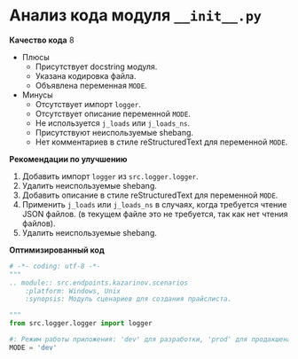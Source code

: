 # Анализ кода модуля `__init__.py`

**Качество кода**
8
 -  Плюсы
    - Присутствует docstring модуля.
    - Указана кодировка файла.
    - Объявлена переменная `MODE`.
 -  Минусы
    - Отсутствует импорт `logger`.
    - Отсутствует описание переменной `MODE`.
    - Не используется `j_loads` или `j_loads_ns`.
    - Присутствуют неиспользуемые shebang.
    - Нет комментариев в стиле reStructuredText для переменной `MODE`.

**Рекомендации по улучшению**

1.  Добавить импорт `logger` из `src.logger.logger`.
2.  Удалить неиспользуемые shebang.
3.  Добавить описание в стиле reStructuredText для переменной `MODE`.
4.  Применить `j_loads` или `j_loads_ns` в случаях, когда требуется чтение JSON файлов. (в текущем файле это не требуется, так как нет чтения файлов).
5.  Удалить неиспользуемые shebang.

**Оптимизированный код**

```python
# -*- coding: utf-8 -*-
"""
.. module:: src.endpoints.kazarinov.scenarios
    :platform: Windows, Unix
    :synopsis: Модуль сценариев для создания прайслиста.

"""
from src.logger.logger import logger

#: Режим работы приложения: 'dev' для разработки, 'prod' для продакшена.
MODE = 'dev'
```